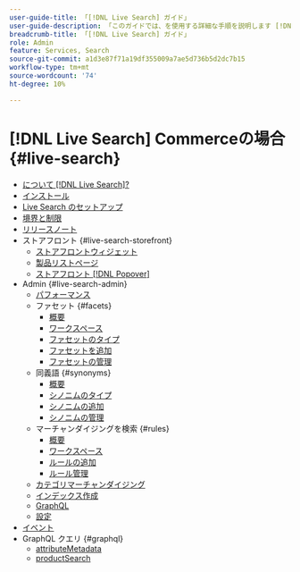 ```yaml
---
user-guide-title: 「[!DNL Live Search] ガイド」
user-guide-description: 「このガイドでは、を使用する詳細な手順を説明します [!DNL Live Search] Adobe Commerceから」
breadcrumb-title: 「[!DNL Live Search] ガイド」
role: Admin
feature: Services, Search
source-git-commit: a1d3e87f71a19df355009a7ae5d736b5d2dc7b15
workflow-type: tm+mt
source-wordcount: '74'
ht-degree: 10%

---
```


# [!DNL Live Search] Commerceの場合 {#live-search}

- [について [!DNL Live Search]?](overview.md)
- [インストール](install.md)
- [Live Search のセットアップ](workspace.md)
- [境界と制限](boundaries-limits.md)
- [リリースノート](release-notes.md)
- ストアフロント {#live-search-storefront}
   - [ストアフロントウィジェット](storefront-widgets.md)
   - [製品リストページ](plp-styling.md)
   - [ストアフロント [!DNL Popover]](storefront-popover.md)
- Admin {#live-search-admin}
   - [パフォーマンス](performance.md)
   - ファセット {#facets}
      - [概要](facets.md)
      - [ワークスペース](faceting-workspace.md)
      - [ファセットのタイプ](facets-type.md)
      - [ファセットを追加](facets-add.md)
      - [ファセットの管理](facets-manage.md)
   - 同義語 {#synonyms}
      - [概要](synonyms.md)
      - [シノニムのタイプ](synonyms-type.md)
      - [シノニムの追加](synonyms-add.md)
      - [シノニムの管理](synonyms-manage.md)
   - マーチャンダイジングを検索 {#rules}
      - [概要](rules.md)
      - [ワークスペース](rules-workspace.md)
      - [ルールの追加](rules-add.md)
      - [ルール管理](rules-manage.md)
   - [カテゴリマーチャンダイジング](category-merch.md)
   - [インデックス作成](indexing.md)
   - [GraphQL](graphql.md)
   - [設定](settings.md)
- [イベント](events.md)
- GraphQL クエリ {#graphql}
   - [attributeMetadata](https://developer.adobe.com/commerce/services/graphql/live-search/attribute-metadata/)
   - [productSearch](https://developer.adobe.com/commerce/services/graphql/live-search/product-search/)
